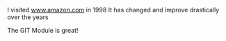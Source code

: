 I visited www.amazon.com in 1998
It has changed and improve drastically over the years

The GIT Module is great!  
